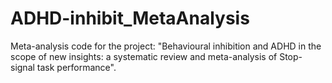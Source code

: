 # ADHD-inhibit_MetaAnalysis
Meta-analysis code for the project: "Behavioural inhibition and ADHD in the scope of new insights: a systematic review and meta-analysis of Stop-signal task performance".
